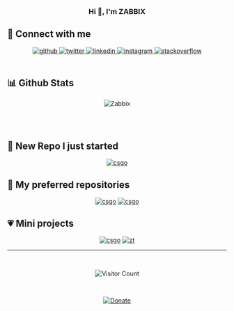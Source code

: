   

<br/>




<div align="center">

<h3>Hi 🐧, I'm ZABBIX </h3>

</div>

## 📡 Connect with me  
<div align="center">
<a href="https://github.com/zabbix-byte" target="_blank">
<img src=https://img.shields.io/badge/github-%2324292e.svg?&style=for-the-badge&logo=github&logoColor=white alt=github style="margin-bottom: 5px;" />
</a>
<a href="https://twitter.com/ztrunk_z" target="_blank">
<img src=https://img.shields.io/badge/twitter-%2300acee.svg?&style=for-the-badge&logo=twitter&logoColor=white alt=twitter style="margin-bottom: 5px;" />
</a>
<a href="https://linkedin.com/in/zabbix-byte" target="_blank">
<img src=https://img.shields.io/badge/linkedin-%231E77B5.svg?&style=for-the-badge&logo=linkedin&logoColor=white alt=linkedin style="margin-bottom: 5px;" />
</a>
<a href="https://instagram.com/zabbix_ztrunk" target="_blank">
<img src=https://img.shields.io/badge/instagram-%23000000.svg?&style=for-the-badge&logo=instagram&logoColor=white alt=instagram style="margin-bottom: 5px;" />
</a>
<a href="https://es.stackoverflow.com/users/261079" target="_blank">
<img src=https://img.shields.io/badge/stackoverflow-%23F28032.svg?&style=for-the-badge&logo=stackoverflow&logoColor=white alt=stackoverflow style="margin-bottom: 5px;" />
</a>  
</div>  
  

<br/>  


## 📊 Github Stats  
<div align="center">

![Zabbix](https://github-readme-stats.vercel.app/api?username=zabbix-byte&show_icons=true&theme=codeSTACKr)

</div>  

<br/>  

  

<br/>  

## 🤞 New Repo I just started

<div align="center">
  
[![csgo](https://github-readme-stats.vercel.app/api/pin/?username=zabbix-byte&repo=Apex-Legends-Cheat-SDK&cache_seconds=86400&theme=codeSTACKr)](https://github.com/zabbix-byte/Apex-Legends-Cheat-SDK)

 </div> 
  
## 🖤 My preferred repositories 

<div align="center">


[![csgo](https://github-readme-stats.vercel.app/api/pin/?username=zabbix-byte&repo=FiveM-RP-Framework-ZB&cache_seconds=86400&theme=codeSTACKr)](https://github.com/zabbix-byte/FiveM-RP-Framework-ZB)
  [![csgo](https://github-readme-stats.vercel.app/api/pin/?username=zabbix-byte&repo=zt_cs_cheat&cache_seconds=86400&theme=codeSTACKr)](https://github.com/zabbix-byte/zt_cs_cheat)

</div>  

## 💗 Mini projects

<div align="center">
  
[![csgo](https://github-readme-stats.vercel.app/api/pin/?username=zabbix-byte&repo=zt-blockchain&cache_seconds=86400&theme=codeSTACKr)](https://github.com/zabbix-byte/zt-blockchain)
[![zt](https://github-readme-stats.vercel.app/api/pin/?username=zabbix-byte&repo=NFT-Generator&cache_seconds=86400&theme=codeSTACKr)](https://github.com/zabbix-byte/NFT-Generator)
  
</div> 

----



<br/>  

<div align="center">

![Visitor Count](https://profile-counter.glitch.me/zabbix-byte/count.svg)

</div>  
  

<br/>  

<div align="center">
  
[![Donate](https://img.shields.io/badge/PayPal-00457C?style=for-the-badge&logo=paypal&logoColor=white
)](https://www.paypal.com/donate/?hosted_button_id=5MTHH82ABTJDA)
  
<br />
